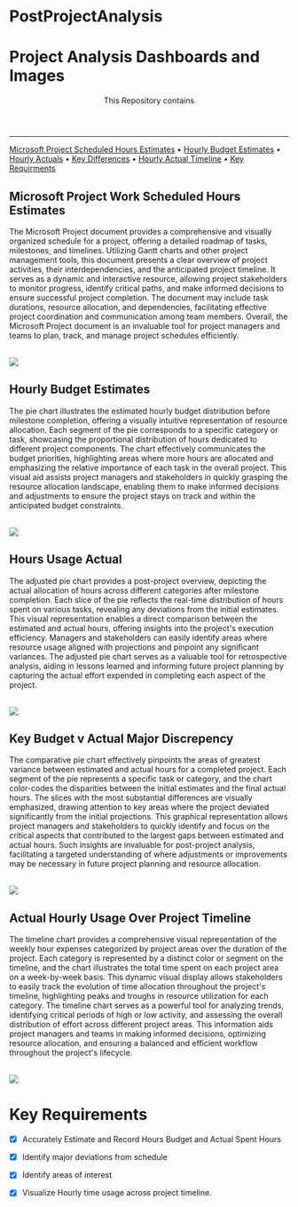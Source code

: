 # PostProjectAnalysis

<header>
  <h1  align="left">Project Analysis Dashboards and Images</h1>
</p>
  <p>
    This Repository contains 
  </p>
</header>


<!-- table of contents-->
<nav>
      <hr>
      <p align="left">
	    <a href="#micproject">Microsoft Project Scheduled Hours Estimates</a> •
         <a href="#estimates">Hourly Budget Estimates</a> •
            <a href="#actuals">Hourly Actuals</a> •
            <a href="#keydiff">Key Differences</a> •
          <a href="#timeline">Hourly Actual Timeline</a> •
         <a href="#keyfeatures">Key Requirments</a> 
      </p>

</nav>

<section id="micproject">
<h1>Microsoft Project Work Scheduled Hours Estimates</h1>
<p>
The Microsoft Project document provides a comprehensive and visually organized schedule for a project, offering a detailed roadmap of tasks, milestones, and timelines. Utilizing Gantt charts and other project management tools, this document presents a clear overview of project activities, their interdependencies, and the anticipated project timeline. It serves as a dynamic and interactive resource, allowing project stakeholders to monitor progress, identify critical paths, and make informed decisions to ensure successful project completion. The document may include task durations, resource allocation, and dependencies, facilitating effective project coordination and communication among team members. Overall, the Microsoft Project document is an invaluable tool for project managers and teams to plan, track, and manage project schedules efficiently.
</p>
<br/>
<img align="center" src="Project Time Budget.png"/>
</section>

<section id="estimates">
<h1>Hourly Budget Estimates</h1>
<p>
	The pie chart illustrates the estimated hourly budget distribution before milestone completion, offering a visually intuitive representation of resource allocation. Each segment of the pie corresponds to a specific category or task, showcasing the proportional distribution of hours dedicated to different project components. The chart effectively communicates the budget priorities, highlighting areas where more hours are allocated and emphasizing the relative importance of each task in the overall project. This visual aid assists project managers and stakeholders in quickly grasping the resource allocation landscape, enabling them to make informed decisions and adjustments to ensure the project stays on track and within the anticipated budget constraints.</p>
<br/>
<img align="center" src="Project Time Budget.png"/>
</section>

<section id="actuals">
<h1>Hours Usage Actual</h1>
<p>The adjusted pie chart provides a post-project overview, depicting the actual allocation of hours across different categories after milestone completion. Each slice of the pie reflects the real-time distribution of hours spent on various tasks, revealing any deviations from the initial estimates. This visual representation enables a direct comparison between the estimated and actual hours, offering insights into the project's execution efficiency. Managers and stakeholders can easily identify areas where resource usage aligned with projections and pinpoint any significant variances. The adjusted pie chart serves as a valuable tool for retrospective analysis, aiding in lessons learned and informing future project planning by capturing the actual effort expended in completing each aspect of the project.</p>
<br/>
<img align="center" src="ProjectTime Actual.png"/>
</section>

<section id="keydiff">
<h1>Key Budget v Actual Major Discrepency</h1>
<p>The comparative pie chart effectively pinpoints the areas of greatest variance between estimated and actual hours for a completed project. Each segment of the pie represents a specific task or category, and the chart color-codes the disparities between the initial estimates and the final actual hours. The slices with the most substantial differences are visually emphasized, drawing attention to key areas where the project deviated significantly from the initial projections. This graphical representation allows project managers and stakeholders to quickly identify and focus on the critical aspects that contributed to the largest gaps between estimated and actual hours. Such insights are invaluable for post-project analysis, facilitating a targeted understanding of where adjustments or improvements may be necessary in future project planning and resource allocation.</p>
<br/>
<img align="center" src="MostMeanDiff.png" hover = "Prodominant Discrepency/>

<section id="timeline">
<h1>Actual Hourly Usage Over Project Timeline </h1>
<p>The timeline chart provides a comprehensive visual representation of the weekly hour expenses categorized by project areas over the duration of the project. Each category is represented by a distinct color or segment on the timeline, and the chart illustrates the total time spent on each project area on a week-by-week basis. This dynamic visual display allows stakeholders to easily track the evolution of time allocation throughout the project's timeline, highlighting peaks and troughs in resource utilization for each category. The timeline chart serves as a powerful tool for analyzing trends, identifying critical periods of high or low activity, and assessing the overall distribution of effort across different project areas. This information aids project managers and teams in making informed decisions, optimizing resource allocation, and ensuring a balanced and efficient workflow throughout the project's lifecycle.</p>
<br/>
<img align="center" src="ProjectTimeDur.png"/>
</section>


<section id="keyfeatures">

  <article>
</section>    <h1>Key Requirements</h1>


      
- [x] Accurately Estimate and Record Hours Budget and Actual Spent Hours
- [x] Identify major deviations from schedule
- [x] Identify areas of interest
- [x] Visualize Hourly time usage across project timeline.


  </article>
  <br/>
</section>


